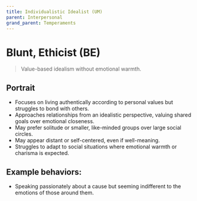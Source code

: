 ```yaml
---
title: Individualistic Idealist (UM)
parent: Interpersonal
grand_parent: Temperaments
---
```


# Blunt, Ethicist (BE)

>Value-based idealism without emotional warmth.

## Portrait
* Focuses on living authentically according to personal values but struggles to bond with others.
* Approaches relationships from an idealistic perspective, valuing shared goals over emotional closeness.
* May prefer solitude or smaller, like-minded groups over large social circles.
* May appear distant or self-centered, even if well-meaning.
* Struggles to adapt to social situations where emotional warmth or charisma is expected.

## Example behaviors:
* Speaking passionately about a cause but seeming indifferent to the emotions of those around them.